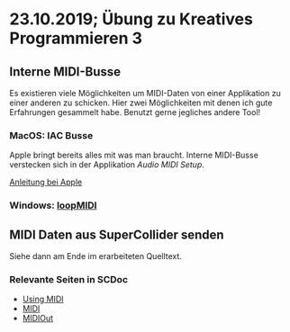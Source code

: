 # 23.10.2019; Übung zu Kreatives Programmieren 3

## Interne MIDI-Busse

Es existieren viele Möglichkeiten um MIDI-Daten von einer Applikation zu einer anderen zu schicken. Hier zwei Möglichkeiten mit denen ich gute Erfahrungen gesammelt habe. Benutzt gerne jegliches andere Tool!

### MacOS: IAC Busse

Apple bringt bereits alles mit was man braucht. Interne MIDI-Busse verstecken sich in der Applikation *Audio MIDI Setup*.

[Anleitung bei Apple](https://support.apple.com/de-de/guide/audio-midi-setup/ams1013/mac)

### Windows: [loopMIDI](http://www.tobias-erichsen.de/software/loopmidi.html)

## MIDI Daten aus SuperCollider senden

Siehe dann am Ende im erarbeiteten Quelltext.

### Relevante Seiten in SCDoc

* [Using MIDI](http://doc.sccode.org/Guides/UsingMIDI.html)
* [MIDI](http://doc.sccode.org/Guides/MIDI.html)
* [MIDIOut](http://doc.sccode.org/Classes/MIDIOut.html)
